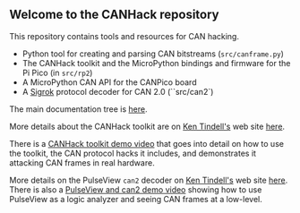## Welcome to the CANHack repository

This repository contains tools and resources for CAN hacking.

- Python tool for creating and parsing CAN bitstreams (``src/canframe.py``)
- The CANHack toolkit and the MicroPython bindings and firmware for the Pi Pico (in ``src/rp2``)
- A MicroPython CAN API for the CANPico board
- A [Sigrok](https://sigrok.org) protocol decoder for CAN 2.0 (``src/can2`)

The main documentation tree is [here](https://kentindell.github.io/canhack/).

More details about the CANHack toolkit are on [Ken Tindell's](https://kentindell.github.io)
web site [here](https://kentindell.github.io/toolkit).

There
is a [CANHack toolkit demo video](https://youtu.be/dATyoWOlEJU) 
that goes into detail on how to use the toolkit, the CAN protocol hacks it
includes, and demonstrates it attacking CAN frames in real hardware.

More details on the PulseView ``can2`` decoder on [Ken Tindell's](https://kentindell.github.io) web
site [here](https://kentindell.github.io/can2). There
is also a [PulseView and can2 demo video](https://youtu.be/RvExJSDvhKo) showing how to use PulseView
as a logic analyzer and seeing CAN frames at a low-level.
